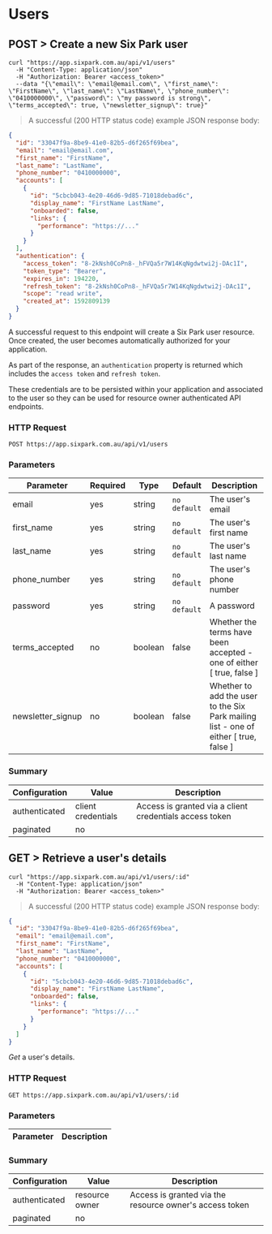 # Users

## POST > Create a new Six Park user

```shell
curl "https://app.sixpark.com.au/api/v1/users"
  -H "Content-Type: application/json"
  -H "Authorization: Bearer <access_token>"
  --data "{\"email\": \"email@email.com\", \"first_name\": \"FirstName\", \"last_name\": \"LastName\", \"phone_number\": \"0410000000\", \"password\": \"my password is strong\", \"terms_accepted\": true, \"newsletter_signup\": true}"

```

> A successful (200 HTTP status code) example JSON response body:

```json
{
  "id": "33047f9a-8be9-41e0-82b5-d6f265f69bea",
  "email": "email@email.com",
  "first_name": "FirstName",
  "last_name": "LastName",
  "phone_number": "0410000000",
  "accounts": [
    {
      "id": "5cbcb043-4e20-46d6-9d85-71018debad6c",
      "display_name": "FirstName LastName",
      "onboarded": false,
      "links": {
        "performance": "https://..."
      }
    }
  ],
  "authentication": {
    "access_token": "8-2kNsh0CoPn8-_hFVQa5r7W14KqNgdwtwi2j-DAc1I",
    "token_type": "Bearer",
    "expires_in": 194220,
    "refresh_token": "8-2kNsh0CoPn8-_hFVQa5r7W14KqNgdwtwi2j-DAc1I",
    "scope": "read write",
    "created_at": 1592809139
  }
}
```

A successful request to this endpoint will create a Six Park user resource. Once created, the user becomes automatically authorized for your application.

As part of the response, an `authentication` property is returned which includes the `access token` and `refresh token`.

These credentials are to be persisted within your application and associated to the user so they can be used for resource owner authenticated API endpoints.

### HTTP Request

`POST https://app.sixpark.com.au/api/v1/users`

### Parameters

Parameter | Required | Type | Default | Description
--------- | ----------- | ----------- | ----------- | -----------
email | yes | string | `no default` | The user's email
first_name | yes | string | `no default` | The user's first name
last_name | yes | string | `no default` | The user's last name
phone_number | yes | string | `no default` | The user's phone number
password | yes | string | `no default` | A password
terms_accepted | no | boolean | false | Whether the terms have been accepted - one of either [ true, false ]
newsletter_signup | no | boolean | false | Whether to add the user to the Six Park mailing list - one of either [ true, false ]


### Summary

Configuration | Value | Description
--------- | ------- | -----------
authenticated | client credentials | Access is granted via a client credentials access token
paginated | no | 

## GET > Retrieve a user's details

```shell
curl "https://app.sixpark.com.au/api/v1/users/:id"
  -H "Content-Type: application/json"
  -H "Authorization: Bearer <access_token>"
```

> A successful (200 HTTP status code) example JSON response body:

```json
{
  "id": "33047f9a-8be9-41e0-82b5-d6f265f69bea",
  "email": "email@email.com",
  "first_name": "FirstName",
  "last_name": "LastName",
  "phone_number": "0410000000",
  "accounts": [
    {
      "id": "5cbcb043-4e20-46d6-9d85-71018debad6c",
      "display_name": "FirstName LastName",
      "onboarded": false,
      "links": {
        "performance": "https://..."
      }
    }
  ]
}
```

_Get_ a user's details.

### HTTP Request

`GET https://app.sixpark.com.au/api/v1/users/:id`

### Parameters

Parameter | Description
--------- | -----------

### Summary

Configuration | Value | Description
--------- | ------- | -----------
authenticated | resource owner | Access is granted via the resource owner's access token
paginated | no |